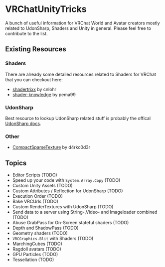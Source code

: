 # VRChatUnityTricks
A bunch of useful information for VRChat World and Avatar creators mostly related to UdonSharp, Shaders and Unity in general.
Please feel free to contribute to the list.

## Existing Resources
### Shaders
There are already some detailed resources related to Shaders for VRChat that you can checkout here:
* [shadertrixx](https://github.com/cnlohr/shadertrixx) by cnlohr
* [shader-knowledge](https://github.com/pema99/shader-knowledge) by pema99
### UdonSharp
Best resource to lookup UdonSharp related stuff is probably the offical [UdonSharp docs](https://udonsharp.docs.vrchat.com/).
### Other
* [CompactSparseTexture](https://github.com/d4rkc0d3r/CompactSparseTextureDemo) by d4rkc0d3r

## Topics
* Editor Scripts (TODO)
* Speed up your code with `System.Array.Copy` (TODO)
* Custom Unity Assets (TODO)
* Custom Attributes / Reflection for UdonSharp (TODO)
* Execution Order (TODO)
* Bake VRCUrls (TODO)
* Custom RenderTextures with UdonSharp (TODO)
* Send data to a server using String-,Video- and Imageloader combined (TODO)
* Abuse GrabPass for On-Screen stateful shaders (TODO)
* Depth and ShadowPass (TODO)
* Geometry shaders (TODO)
* `VRCGraphics.Blit` with Shaders (TODO)
* MarchingCubes (TODO)
* Ragdoll avatars (TODO)
* GPU Particles (TODO)
* Tessellation (TODO)
